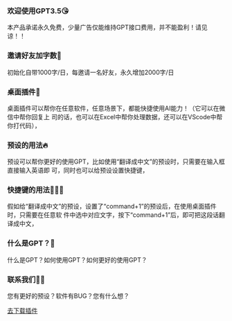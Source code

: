### 欢迎使用GPT3.5😘
本产品承诺永久免费，少量广告仅能维持GPT接口费用，并不能盈利！请见谅！！  
### 邀请好友加字数🤗
初始化自带1000字/日，每邀请一名好友，永久增加2000字/日  
### 桌面插件🧚
桌面插件可以帮你在任意软件，任意场景下，都能快捷使用AI能力！（它可以在微信中帮你回复上 司的话，也可以在Excel中帮你处理数据，还可以在VScode中帮你打代码）， 
### 预设的用法🔥
预设可以帮你更好的使用GPT，比如使用“翻译成中文”的预设时，只需要在输入框直接输入英语即 可，同时也可以给预设设置快捷键， 
### 快捷键的用法🙆🏼‍♀️
假如给“翻译成中文”的预设，设置了“command+1”的预设后，在使用桌面插件时，只需要在任意软 件中选中对应文字，按下“command+1”后，即可把这段话翻译成中文， 
### 什么是GPT？💋
什么是GPT？如何使用GPT？如何更好的使用GPT？
### 联系我们🧑‍💻
您有更好的预设？软件有BUG？您有什么想？  

[去下载插件](https://github.com/okUnderstand/ok/releases)